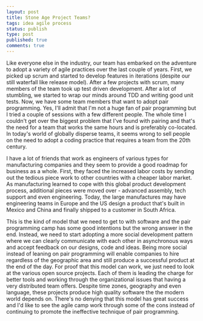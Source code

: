 ```yaml
---
layout: post
title: Stone Age Project Teams?
tags: idea agile process
status: publish
type: post
published: true
comments: true
---
```

Like everyone else in the industry, our team has embarked on the adventure to adopt 
a variety of agile practices over the last couple of years. First, we picked up scrum 
and started to develop features in iterations (despite our still waterfall like 
release model). After a few projects with scrum, many members of the team took up 
test driven development. After a lot of stumbling, we started to wrap our minds around 
TDD and writing good unit tests. Now, we have some team members that want to adopt 
pair programming. Yes, I\'ll admit that I\'m not a huge fan of pair programming but I 
tried a couple of sessions with a few different people. The whole time I couldn\'t get 
over the biggest problem that I\'ve found with pairing and that\'s the need for a team 
that works the same hours and is preferably co-located. In today\'s world of globally 
disperse teams, it seems wrong to sell people on the need to adopt a coding practice 
that requires a team from the 20th century.

I have a lot of friends that work as engineers of various types for manufacturing 
companies and they seem to provide a good roadmap for business as a whole. First, 
they faced the increased labor costs by sending out the tedious piece work to other 
countries with a cheaper labor market. As manufacturing learned to cope with this 
global product development process, additional pieces were moved over - advanced 
assembly, tech support and even engineering. Today, the large manufactures may have 
engineering teams in Europe and the US design a product that\'s built in Mexico and 
China and finally shipped to a customer in South Africa.

This is the kind of model that we need to get to with software and the pair programming 
camp has some good intentions but the wrong answer in the end. Instead, we need to start 
adopting a more social development pattern where we can clearly communicate with each 
other in asynchronous ways and accept feedback on our designs, code and ideas. Being 
more social instead of leaning on pair programming will enable companies to hire regardless 
of the geographic area and still produce a successful product at the end of the day. For 
proof that this model can work, we just need to look at the various open source projects. 
Each of them is leading the charge for better tools and working through the organizational 
issues that having a very distributed team offers. Despite time zones, geography and even 
language, these projects produce high quality software the the modern world depends on. 
There\'s no denying that this model has great success and I\'d like to see the agile camp 
work through some of the cons instead of continuing to promote the ineffective technique 
of pair programming.
